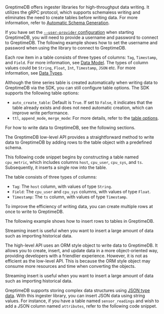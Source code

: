 GreptimeDB offers ingester libraries for high-throughput data writing.
It utilizes the gRPC protocol,
which supports schemaless writing and eliminates the need to create tables before writing data.
For more information, refer to [Automatic Schema Generation](/user-guide/ingest-data/overview.md#automatic-schema-generation).

<InjectContent id="ingester-lib-introduction" content={props.children}/>

<InjectContent id="quick-start-demos" content={props.children}/>

<InjectContent id="ingester-lib-installation" content={props.children}/>

If you have set the [`--user-provider` configuration](/user-guide/deployments-administration/authentication/overview.md) when starting GreptimeDB,
you will need to provide a username and password to connect to GreptimeDB.
The following example shows how to set the username and password when using the library to connect to GreptimeDB.

<InjectContent id="ingester-lib-connect" content={props.children}/>

Each row item in a table consists of three types of columns: `Tag`, `Timestamp`, and `Field`. For more information, see [Data Model](/user-guide/concepts/data-model.md).
The types of column values could be `String`, `Float`, `Int`, `Timestamp`, `JSON` etc. For more information, see [Data Types](/reference/sql/data-types.md).

Although the time series table is created automatically when writing data to GreptimeDB via the SDK,
you can still configure table options.
The SDK supports the following table options:

- `auto_create_table`: Default is `True`. If set to `False`, it indicates that the table already exists and does not need automatic creation, which can improve write performance.
- `ttl`, `append_mode`, `merge_mode`: For more details, refer to the [table options](/reference/sql/create.md#table-options).

<InjectContent id="set-table-options" content={props.children}/>

For how to write data to GreptimeDB, see the following sections.

The GreptimeDB low-level API provides a straightforward method to write data to GreptimeDB 
by adding rows to the table object with a predefined schema.

This following code snippet begins by constructing a table named `cpu_metric`,
which includes columns `host`, `cpu_user`, `cpu_sys`, and `ts`. 
Subsequently, it inserts a single row into the table.

The table consists of three types of columns:

- `Tag`: The `host` column, with values of type `String`.
- `Field`: The `cpu_user` and `cpu_sys` columns, with values of type `Float`.
- `Timestamp`: The `ts` column, with values of type `Timestamp`.

<InjectContent id="low-level-object" content={props.children}/>

To improve the efficiency of writing data, you can create multiple rows at once to write to GreptimeDB.

<InjectContent id="create-rows" content={props.children}/>

The following example shows how to insert rows to tables in GreptimeDB.

<InjectContent id="insert-rows" content={props.children}/>

Streaming insert is useful when you want to insert a large amount of data such as importing historical data.

<InjectContent id="streaming-insert" content={props.children}/>

<InjectContent id="update-rows" content={props.children}/>

The high-level API uses an ORM style object to write data to GreptimeDB.
It allows you to create, insert, and update data in a more object-oriented way,
providing developers with a friendlier experience.
However, it is not as efficient as the low-level API.
This is because the ORM style object may consume more resources and time when converting the objects.

<InjectContent id="high-level-style-object" content={props.children}/>

<InjectContent id="high-level-style-insert-data" content={props.children}/>

Streaming insert is useful when you want to insert a large amount of data such as importing historical data.

<InjectContent id="high-level-style-streaming-insert" content={props.children}/>

<InjectContent id="high-level-style-update-data" content={props.children}/>

GreptimeDB supports storing complex data structures using [JSON type data](/reference/sql/data-types.md#json-type).
With this ingester library, you can insert JSON data using string values.
For instance, if you have a table named `sensor_readings` and wish to add a JSON column named `attributes`,
refer to the following code snippet.

<InjectContent id="ingester-json-type" content={props.children}/>

<InjectContent id="ingester-lib-debug-logs" content={props.children}/>

<InjectContent id="ingester-lib-reference" content={props.children}/>

<InjectContent id="faq" content={props.children}/>
